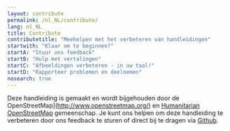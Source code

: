 ```yaml
---
layout: contribute
permalink: /nl_NL/contribute/
lang: nl_NL
title: Contribute
contributetitle: "Meehelpen met het verbeteren van handleidingen"
startwith: "Klaar om te beginnen?"
startA: "Stuur ons feedback"
startB: "Hulp met vertalingen"
startC: "Afbeeldingen verbeteren - in uw taal!"
startD: "Rapporteer problemen en deelnemen"
nosearch: true
---
```

Deze handleiding is gemaakt en wordt bijgehouden door de OpenStreetMap](http://www.openstreetmap.org/) en [Humanitarian OpenStreetMap](http://hotosm.org/) gemeenschap. Je kunt ons helpen om deze handleiding te verbeteren door ons feedback te sturen of direct bij te dragen via [Github](http://github.com/hotosm/learnosm).
